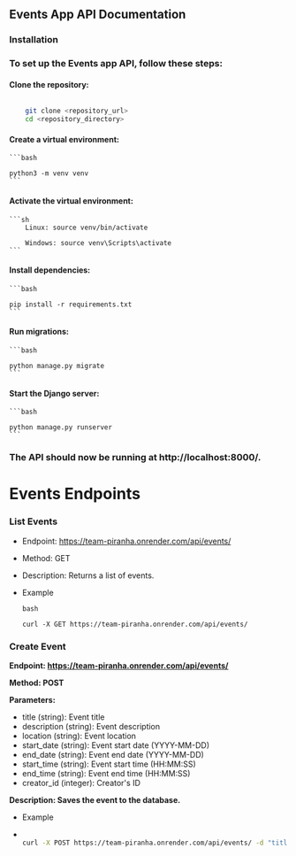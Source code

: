 <!-- ## Group Membership Management

### Add User to Group

**Endpoint:** `groups/<int:groupId>/members/<int:userId>`
**Method:** POST
**Description:** Adds a user to a group.

### Remove User from Group

**Endpoint:** `groups/<int:groupId>/members/<int:userId>`
**Method:** DELETE
**Description:** Removes a user from a group.

### List Group Members

**Endpoint:** `groups/<int:groupId>/members/`
**Method:** GET
**Description:** Lists all members of a group.

Each endpoint requires the group ID and, for adding/removing a user, the user ID. The group and user IDs should be replaced with the actual IDs in the URL.
 -->


## Events App API Documentation

### Installation

### To set up the Events app API, follow these steps:
#### Clone the repository:

```bash

    git clone <repository_url>
    cd <repository_directory>
```

#### Create a virtual environment:

    ```bash

    python3 -m venv venv
    ```

#### Activate the virtual environment:

    ```sh
        Linux: source venv/bin/activate   
        
        Windows: source venv\Scripts\activate
    ```

#### Install dependencies:

    ```bash

    pip install -r requirements.txt
    ```

#### Run migrations:

    ```bash

    python manage.py migrate
    ```
#### Start the Django server:

    ```bash

    python manage.py runserver
    ```

### The API should now be running at http://localhost:8000/.




# Events Endpoints

### List Events
- Endpoint: https://team-piranha.onrender.com/api/events/

- Method: GET

- Description: Returns a list of events.
- Example
    ```
    bash

    curl -X GET https://team-piranha.onrender.com/api/events/
    ```

### Create Event

**Endpoint: https://team-piranha.onrender.com/api/events/**

**Method: POST**

**Parameters:**

- title (string): Event title
- description (string): Event description
- location (string): Event location
- start_date (string): Event start date (YYYY-MM-DD)
- end_date (string): Event end date (YYYY-MM-DD)
- start_time (string): Event start time (HH:MM:SS)
- end_time (string): Event end time (HH:MM:SS)
- creator_id (integer): Creator's ID

**Description: Saves the event to the database.**
- Example
- 
    ```bash

    curl -X POST https://team-piranha.onrender.com/api/events/ -d "title=Sample Event" -d "description=This is a sample event" -d "location=Sample Location" -d "start_date=2023-09-21" -d "end_date=2023-09-22" -d "start_time=10:00:00" -d "end_time=12:00:00" -d "creator_id=1"
    ```